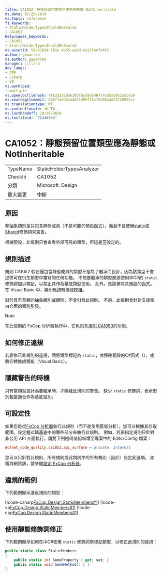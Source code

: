```yaml
---
title: CA1052：靜態預留位置類型應為靜態或 NotInheritable
ms.date: 07/25/2019
ms.topic: reference
f1_keywords:
- StaticHolderTypesShouldBeSealed
- CA1052
helpviewer_keywords:
- CA1052
- StaticHolderTypesShouldBeSealed
ms.assetid: 51a3165d-781e-4a55-aa0d-ea25fee7d4f2
author: gewarren
ms.author: gewarren
manager: jillfra
dev_langs:
- CPP
- CSharp
- VB
ms.workload:
- multiple
ms.openlocfilehash: 7fb332a293e30bfba38e1487576d5a28b1a3be36
ms.sourcegitcommit: 485ffaedb1ade71490f11cf05962add1718945cc
ms.translationtype: MT
ms.contentlocale: zh-TW
ms.lasthandoff: 10/16/2019
ms.locfileid: "72446594"
---
```

# <a name="ca1052-static-holder-types-should-be-static-or-notinheritable"></a>CA1052：靜態預留位置類型應為靜態或 NotInheritable

|||
|-|-|
|TypeName|StaticHolderTypesAnalyzer|
|CheckId|CA1052|
|分類|Microsoft. Design|
|重大變更|中斷|

## <a name="cause"></a>原因

非抽象類別型只包含靜態成員（不是可能的預設函式），而且不會使用[static](/dotnet/csharp/language-reference/keywords/static)或[Shared](/dotnet/visual-basic/language-reference/modifiers/shared)修飾詞來宣告。

根據預設，此規則只會查看外部可見的類型，但這是[可](#configurability)設定的。

## <a name="rule-description"></a>規則描述

規則 CA1052 假設僅包含靜態成員的類型不是為了繼承而設計，因為該類型不會提供可在衍生類型中覆寫的任何功能。 不想要繼承的類型應該使用中C#的 `static` 修飾詞加以標記，以禁止其作為基底類型使用。 此外，應該移除其預設的函式。 在 Visual Basic 中，類別應該轉換成[模組](/dotnet/visual-basic/language-reference/statements/module-statement)。

對於具有基類的抽象類別或類別，不會引發此規則。 不過，此規則會針對支援空白介面的類別引發。

> [!NOTE]
> 在此規則的 FxCop 分析器執行中，它也包含[規則 CA1053](../code-quality/ca1053-static-holder-types-should-not-have-constructors.md)的功能。

## <a name="how-to-fix-violations"></a>如何修正違規

若要修正此規則的違規，請將類型標記為 `static`，並移除預設的C#函式（），或將它轉換成模組（Visual Basic）。

## <a name="when-to-suppress-warnings"></a>隱藏警告的時機

只有當類型設計為要繼承時，才隱藏此規則的警告。 缺少 `static` 修飾詞，表示型別相當適合作為基底型別。

## <a name="configurability"></a>可設定性

如果您是從[FxCop 分析器](install-fxcop-analyzers.md)執行此規則（而不是使用舊版分析），您可以根據其存取範圍，設定程式碼基底中的哪些部分來執行此規則。 例如，若要指定規則只針對非公用 API 介面執行，請將下列機碼值組新增至專案中的 EditorConfig 檔案：

```ini
dotnet_code_quality.ca1052.api_surface = private, internal
```

您可以只針對此規則、所有規則或此類別中的所有規則（設計）設定此選項。 如需詳細資訊，請參閱[設定 FxCop 分析器](configure-fxcop-analyzers.md)。

## <a name="example-of-a-violation"></a>違規的範例

下列範例顯示違反規則的類型：

[!code-csharp[FxCop.Design.StaticMembers#1](../code-quality/codesnippet/CSharp/ca1052-static-holder-types-should-be-sealed_1.cs)]
[!code-vb[FxCop.Design.StaticMembers#1](../code-quality/codesnippet/VisualBasic/ca1052-static-holder-types-should-be-sealed_1.vb)]
[!code-cpp[FxCop.Design.StaticMembers#1](../code-quality/codesnippet/CPP/ca1052-static-holder-types-should-be-sealed_1.cpp)]

## <a name="fix-with-the-static-modifier"></a>使用靜態修飾詞修正

下列範例顯示如何在中C#使用 `static` 修飾詞來標記類型，以修正此規則的違規：

```csharp
public static class StaticMembers
{
    public static int SomeProperty { get; set; }
    public static void SomeMethod() { }
}
```
